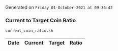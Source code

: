 Generated on `Friday 01-October-2021 at 09:36:42`

### Current to Target Coin Ratio
`current_coin_ratio.sh`

Date|Current|Target|Ratio
---|---|---|---
